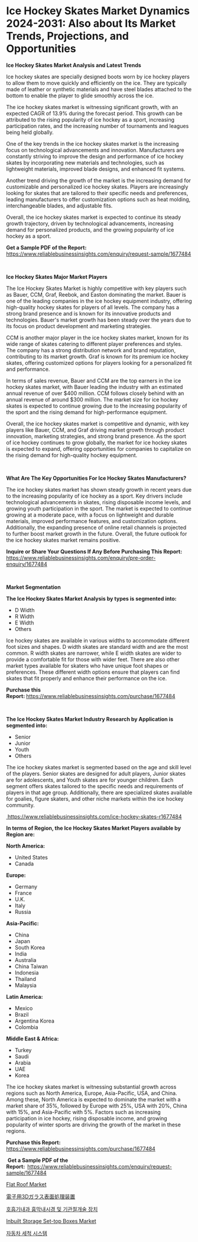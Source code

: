 <p><h1>Ice Hockey Skates Market Dynamics 2024-2031: Also about Its Market Trends, Projections, and Opportunities</h1></p><p><strong>Ice Hockey Skates Market Analysis and Latest Trends</strong></p>
<p><p>Ice hockey skates are specially designed boots worn by ice hockey players to allow them to move quickly and efficiently on the ice. They are typically made of leather or synthetic materials and have steel blades attached to the bottom to enable the player to glide smoothly across the ice.</p><p>The ice hockey skates market is witnessing significant growth, with an expected CAGR of 13.9% during the forecast period. This growth can be attributed to the rising popularity of ice hockey as a sport, increasing participation rates, and the increasing number of tournaments and leagues being held globally.</p><p>One of the key trends in the ice hockey skates market is the increasing focus on technological advancements and innovation. Manufacturers are constantly striving to improve the design and performance of ice hockey skates by incorporating new materials and technologies, such as lightweight materials, improved blade designs, and enhanced fit systems.</p><p>Another trend driving the growth of the market is the increasing demand for customizable and personalized ice hockey skates. Players are increasingly looking for skates that are tailored to their specific needs and preferences, leading manufacturers to offer customization options such as heat molding, interchangeable blades, and adjustable fits.</p><p>Overall, the ice hockey skates market is expected to continue its steady growth trajectory, driven by technological advancements, increasing demand for personalized products, and the growing popularity of ice hockey as a sport.</p></p>
<p><strong>Get a Sample PDF of the Report:&nbsp;</strong> <a href="https://www.reliablebusinessinsights.com/enquiry/request-sample/1677484">https://www.reliablebusinessinsights.com/enquiry/request-sample/1677484</a></p>
<p>&nbsp;</p>
<p><strong>Ice Hockey Skates Major Market Players</strong></p>
<p><p>The Ice Hockey Skates Market is highly competitive with key players such as Bauer, CCM, Graf, Reebok, and Easton dominating the market. Bauer is one of the leading companies in the ice hockey equipment industry, offering high-quality hockey skates for players of all levels. The company has a strong brand presence and is known for its innovative products and technologies. Bauer's market growth has been steady over the years due to its focus on product development and marketing strategies.</p><p>CCM is another major player in the ice hockey skates market, known for its wide range of skates catering to different player preferences and styles. The company has a strong distribution network and brand reputation, contributing to its market growth. Graf is known for its premium ice hockey skates, offering customized options for players looking for a personalized fit and performance.</p><p>In terms of sales revenue, Bauer and CCM are the top earners in the ice hockey skates market, with Bauer leading the industry with an estimated annual revenue of over $400 million. CCM follows closely behind with an annual revenue of around $300 million. The market size for ice hockey skates is expected to continue growing due to the increasing popularity of the sport and the rising demand for high-performance equipment.</p><p>Overall, the ice hockey skates market is competitive and dynamic, with key players like Bauer, CCM, and Graf driving market growth through product innovation, marketing strategies, and strong brand presence. As the sport of ice hockey continues to grow globally, the market for ice hockey skates is expected to expand, offering opportunities for companies to capitalize on the rising demand for high-quality hockey equipment.</p></p>
<p>&nbsp;</p>
<p><strong>What Are The Key Opportunities For Ice Hockey Skates Manufacturers?</strong></p>
<p><p>The ice hockey skates market has shown steady growth in recent years due to the increasing popularity of ice hockey as a sport. Key drivers include technological advancements in skates, rising disposable income levels, and growing youth participation in the sport. The market is expected to continue growing at a moderate pace, with a focus on lightweight and durable materials, improved performance features, and customization options. Additionally, the expanding presence of online retail channels is projected to further boost market growth in the future. Overall, the future outlook for the ice hockey skates market remains positive.</p></p>
<p><strong>Inquire or Share Your Questions If Any Before Purchasing This Report:</strong> <a href="https://www.reliablebusinessinsights.com/enquiry/pre-order-enquiry/1677484">https://www.reliablebusinessinsights.com/enquiry/pre-order-enquiry/1677484</a></p>
<p>&nbsp;</p>
<p><strong>Market Segmentation</strong></p>
<p><strong>The Ice Hockey Skates Market Analysis by types is segmented into:</strong></p>
<p><ul><li>D Width</li><li>R Width</li><li>E Width</li><li>Others</li></ul></p>
<p><p>Ice hockey skates are available in various widths to accommodate different foot sizes and shapes. D width skates are standard width and are the most common. R width skates are narrower, while E width skates are wider to provide a comfortable fit for those with wider feet. There are also other market types available for skaters who have unique foot shapes or preferences. These different width options ensure that players can find skates that fit properly and enhance their performance on the ice.</p></p>
<p><strong>Purchase this Report:&nbsp;</strong><a href="https://www.reliablebusinessinsights.com/purchase/1677484">https://www.reliablebusinessinsights.com/purchase/1677484</a></p>
<p>&nbsp;</p>
<p><strong>The Ice Hockey Skates Market Industry Research by Application is segmented into:</strong></p>
<p><ul><li>Senior</li><li>Junior</li><li>Youth</li><li>Others</li></ul></p>
<p><p>The ice hockey skates market is segmented based on the age and skill level of the players. Senior skates are designed for adult players, Junior skates are for adolescents, and Youth skates are for younger children. Each segment offers skates tailored to the specific needs and requirements of players in that age group. Additionally, there are specialized skates available for goalies, figure skaters, and other niche markets within the ice hockey community.</p></p>
<p><a href="https://www.reliablebusinessinsights.com/ice-hockey-skates-r1677484">&nbsp;https://www.reliablebusinessinsights.com/ice-hockey-skates-r1677484</a></p>
<p><strong>In terms of Region, the Ice Hockey Skates Market Players available by Region are:</strong></p>
<p>
    <p> <strong> North America: </strong>
        <ul>
            <li>United States</li>
            <li>Canada</li>
        </ul>
        </p> 
    <p> <strong> Europe: </strong>
        <ul>
            <li>Germany</li>
            <li>France</li>
            <li>U.K.</li>
            <li>Italy</li>
            <li>Russia</li>
        </ul>
        </p> 
    <p> <strong> Asia-Pacific: </strong>
        <ul>
            <li>China</li>
            <li>Japan</li>
            <li>South Korea</li>
            <li>India</li>
            <li>Australia</li>
            <li>China Taiwan</li>
            <li>Indonesia</li>
            <li>Thailand</li>
            <li>Malaysia</li>
        </ul>
        </p> 
    <p> <strong> Latin America: </strong>
        <ul>
            <li>Mexico</li>
            <li>Brazil</li>
            <li>Argentina Korea</li>
            <li>Colombia</li>
        </ul>
        </p> 
    <p> <strong> Middle East & Africa: </strong>
        <ul>
            <li>Turkey</li>
            <li>Saudi</li>
            <li>Arabia</li>
            <li>UAE</li>
            <li>Korea</li>
        </ul>
    </p>
    </p>
<p><p>The ice hockey skates market is witnessing substantial growth across regions such as North America, Europe, Asia-Pacific, USA, and China. Among these, North America is expected to dominate the market with a market share of 35%, followed by Europe with 25%, USA with 20%, China with 15%, and Asia-Pacific with 5%. Factors such as increasing participation in ice hockey, rising disposable income, and growing popularity of winter sports are driving the growth of the market in these regions.</p></p>
<p><strong>Purchase this Report: </strong><a href="https://www.reliablebusinessinsights.com/purchase/1677484">https://www.reliablebusinessinsights.com/purchase/1677484</a></p>
<p>&nbsp;<strong>Get a Sample PDF of the Report:&nbsp;&nbsp;</strong><a href="https://www.reliablebusinessinsights.com/enquiry/request-sample/1677484">https://www.reliablebusinessinsights.com/enquiry/request-sample/1677484</a></p>
<p><strong></strong></p>
<p><p><a href="https://github.com/barbarakss89/Market-Research-Report-List-1/blob/main/flat-roof-market.md">Flat Roof Market</a></p><p><a href="https://github.com/nemesis2824/Market-Research-Report-List-2/blob/main/5504670107810.md">電子用3Dガラス表面処理装置</a></p><p><a href="https://medium.com/@estelwisozk1/%ED%8F%90-%EC%A7%88%ED%99%98%ED%95%99-%ED%9D%89%EA%B0%95%EA%B2%BD-%EB%B0%8F-%EA%B8%B0%EC%B9%A8%EA%B8%B0-%EC%82%BD%EA%B4%80-%EC%9E%A5%EC%B9%98-%EC%8B%9C%EC%9E%A5-%EA%B7%9C%EB%AA%A8-cagr-%ED%8A%B8%EB%A0%8C%EB%93%9C-2024-2030-ab2c8dfbe084">호흡기내과 흉막내시경 및 기관절개술 장치</a></p><p><a href="https://issuu.com/reportprime-2/docs/inbuilt-storage-set-top-boxes-market-size-2030.ppt">Inbuilt Storage Set-top Boxes Market</a></p><p><a href="https://github.com/Wesleyeilly8796202/Market-Research-Report-List-1/blob/main/1180007102224.md">자동차 세척 시스템</a></p></p>